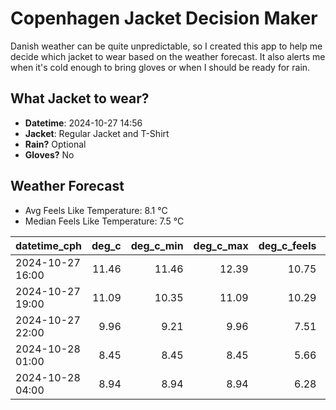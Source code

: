 
# Copenhagen Jacket Decision Maker

Danish weather can be quite unpredictable, so I created this app to help me decide which jacket to wear based on the weather forecast. 
It also alerts me when it's cold enough to bring gloves or when I should be ready for rain.

## What Jacket to wear?

- **Datetime**: 2024-10-27 14:56
- **Jacket**: Regular Jacket and T-Shirt
- **Rain?** Optional
- **Gloves?** No

## Weather Forecast
- Avg Feels Like Temperature: 8.1 °C
- Median Feels Like Temperature: 7.5 °C

| datetime_cph     |   deg_c |   deg_c_min |   deg_c_max |   deg_c_feels | weather   | wind   | rain   |
|:-----------------|--------:|------------:|------------:|--------------:|:----------|:-------|:-------|
| 2024-10-27 16:00 |   11.46 |       11.46 |       12.39 |         10.75 | Rain      | High   | Low    |
| 2024-10-27 19:00 |   11.09 |       10.35 |       11.09 |         10.29 | Clouds    | High   | None   |
| 2024-10-27 22:00 |    9.96 |        9.21 |        9.96 |          7.51 | Clouds    | Medium | None   |
| 2024-10-28 01:00 |    8.45 |        8.45 |        8.45 |          5.66 | Clouds    | Low    | None   |
| 2024-10-28 04:00 |    8.94 |        8.94 |        8.94 |          6.28 | Clouds    | Low    | None   |
        